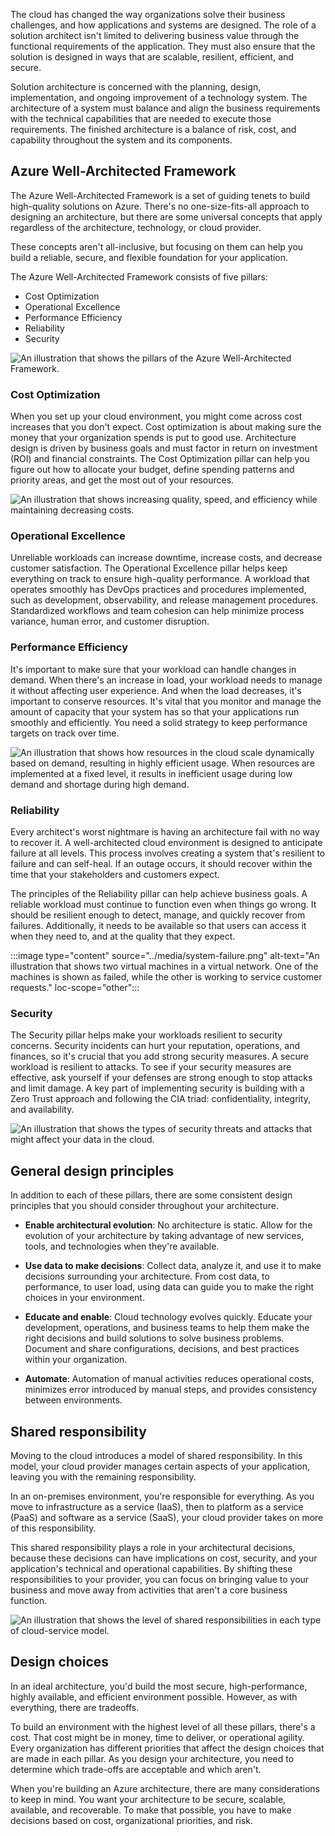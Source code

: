 The cloud has changed the way organizations solve their business challenges, and how applications and systems are designed. The role of a solution architect isn't limited to delivering business value through the functional requirements of the application. They must also ensure that the solution is designed in ways that are scalable, resilient, efficient, and secure.

Solution architecture is concerned with the planning, design, implementation, and ongoing improvement of a technology system. The architecture of a system must balance and align the business requirements with the technical capabilities that are needed to execute those requirements. The finished architecture is a balance of risk, cost, and capability throughout the system and its components.

## Azure Well-Architected Framework

The Azure Well-Architected Framework is a set of guiding tenets to build high-quality solutions on Azure. There's no one-size-fits-all approach to designing an architecture, but there are some universal concepts that apply regardless of the architecture, technology, or cloud provider.

These concepts aren't all-inclusive, but focusing on them can help you build a reliable, secure, and flexible foundation for your application.

The Azure Well-Architected Framework consists of five pillars:

- Cost Optimization
- Operational Excellence
- Performance Efficiency
- Reliability
- Security

![An illustration that shows the pillars of the Azure Well-Architected Framework.](../media/pillars.png)

### Cost Optimization

When you set up your cloud environment, you might come across cost increases that you don't expect. Cost optimization is about making sure the money that your organization spends is put to good use. Architecture design is driven by business goals and must factor in return on investment (ROI) and financial constraints. The Cost Optimization pillar can help you figure out how to allocate your budget, define spending patterns and priority areas, and get the most out of your resources.

![An illustration that shows increasing quality, speed, and efficiency while maintaining decreasing costs.](../media/efficiency.png)

### Operational Excellence

Unreliable workloads can increase downtime, increase costs, and decrease customer satisfaction. The Operational Excellence pillar helps keep everything on track to ensure high-quality performance. A workload that operates smoothly has DevOps practices and procedures implemented, such as development, observability, and release management procedures. Standardized workflows and team cohesion can help minimize process variance, human error, and customer disruption.

### Performance Efficiency

It's important to make sure that your workload can handle changes in demand. When there's an increase in load, your workload needs to manage it without affecting user experience. And when the load decreases, it's important to conserve resources. It's vital that you monitor and manage the amount of capacity that your system has so that your applications run smoothly and efficiently. You need a solid strategy to keep performance targets on track over time.

![An illustration that shows how resources in the cloud scale dynamically based on demand, resulting in highly efficient usage. When resources are implemented at a fixed level, it results in inefficient usage during low demand and shortage during high demand.](../media/performance-demand.png)

### Reliability

Every architect's worst nightmare is having an architecture fail with no way to recover it. A well-architected cloud environment is designed to anticipate failure at all levels. This process involves creating a system that's resilient to failure and can self-heal. If an outage occurs, it should recover within the time that your stakeholders and customers expect.

The principles of the Reliability pillar can help achieve business goals. A reliable workload must continue to function even when things go wrong. It should be resilient enough to detect, manage, and quickly recover from failures. Additionally, it needs to be available so that users can access it when they need to, and at the quality that they expect.

:::image type="content" source="../media/system-failure.png" alt-text="An illustration that shows two virtual machines in a virtual network. One of the machines is shown as failed, while the other is working to service customer requests." loc-scope="other"::: <!--no-loc -->

### Security

The Security pillar helps make your workloads resilient to security concerns. Security incidents can hurt your reputation, operations, and finances, so it's crucial that you add strong security measures. A secure workload is resilient to attacks. To see if your security measures are effective, ask yourself if your defenses are strong enough to stop attacks and limit damage. A key part of implementing security is building with a Zero Trust approach and following the CIA triad: confidentiality, integrity, and availability. 

![An illustration that shows the types of security threats and attacks that might affect your data in the cloud.](../media/security.png)

## General design principles

In addition to each of these pillars, there are some consistent design principles that you should consider throughout your architecture.

- **Enable architectural evolution**: No architecture is static. Allow for the evolution of your architecture by taking advantage of new services, tools, and technologies when they're available.

- **Use data to make decisions**: Collect data, analyze it, and use it to make decisions surrounding your architecture. From cost data, to performance, to user load, using data can guide you to make the right choices in your environment.

- **Educate and enable**: Cloud technology evolves quickly. Educate your development, operations, and business teams to help them make the right decisions and build solutions to solve business problems. Document and share configurations, decisions, and best practices within your organization.

- **Automate**: Automation of manual activities reduces operational costs, minimizes error introduced by manual steps, and provides consistency between environments.

## Shared responsibility

Moving to the cloud introduces a model of shared responsibility. In this model, your cloud provider manages certain aspects of your application, leaving you with the remaining responsibility.

In an on-premises environment, you're responsible for everything. As you move to infrastructure as a service (IaaS), then to platform as a service (PaaS) and software as a service (SaaS), your cloud provider takes on more of this responsibility.

This shared responsibility plays a role in your architectural decisions, because these decisions can have implications on cost, security, and your application's technical and operational capabilities. By shifting these responsibilities to your provider, you can focus on bringing value to your business and move away from activities that aren't a core business function.

![An illustration that shows the level of shared responsibilities in each type of cloud-service model.](../media/cloud-responsibility-model.png)

## Design choices

In an ideal architecture, you'd build the most secure, high-performance, highly available, and efficient environment possible. However, as with everything, there are tradeoffs.

To build an environment with the highest level of all these pillars, there's a cost. That cost might be in money, time to deliver, or operational agility. Every organization has different priorities that affect the design choices that are made in each pillar. As you design your architecture, you need to determine which trade-offs are acceptable and which aren't.

When you're building an Azure architecture, there are many considerations to keep in mind. You want your architecture to be secure, scalable, available, and recoverable. To make that possible, you have to make decisions based on cost, organizational priorities, and risk.
